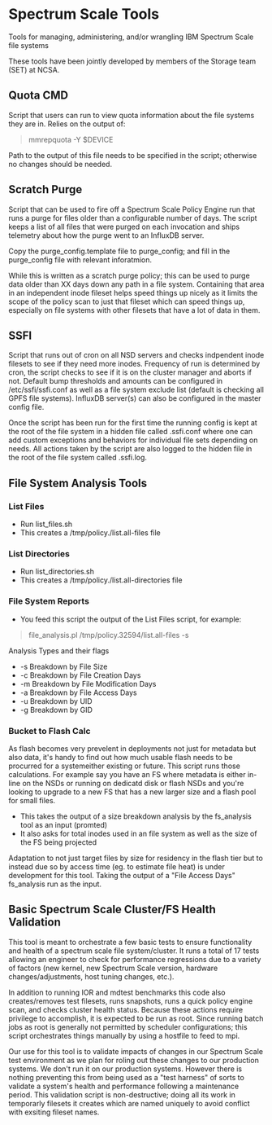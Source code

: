 # Spectrum Scale Tools
Tools for managing, administering, and/or wrangling IBM Spectrum Scale file systems

These tools have been jointly developed by members of the Storage team (SET) at NCSA.

## Quota CMD
Script that users can run to view quota information about the file systems they are in.  Relies on the output of:

>mmrepquota -Y $DEVICE

Path to the output of this file needs to be specified in the script; otherwise no changes should be needed.

## Scratch Purge
Script that can be used to fire off a Spectrum Scale Policy Engine run that runs a purge for files older than a configurable number of days.  The script keeps a list of all files that were purged on each invocation and ships telemetry about how the purge went to an InfluxDB server.  

Copy the purge_config.template file to purge_config; and fill in the purge_config file with relevant inforatmion.  

While this is written as a scratch purge policy; this can be used to purge data older than XX days down any path in a file system.  Containing that area in an independent inode fileset helps speed things up nicely as it limits the scope of the policy scan to just that fileset which can speed things up, especially on file systems with other filesets that have a lot of data in them.  

## SSFI
Script that runs out of cron on all NSD servers and checks indpendent inode filesets to see if they need more inodes.  Frequency of run is determined by cron, the script checks to see if it is on the cluster manager and aborts if not.  Default bump thresholds and amounts can be configured in /etc/ssfi/ssfi.conf as well as a file system exclude list (default is checking all GPFS file systems).  InfluxDB server(s) can also be configured in the master config file.  

Once the script has been run for the first time the running config is kept at the root of the file system in a hidden file called .ssfi.conf where one can add custom exceptions and behaviors for individual file sets depending on needs.  All actions taken by the script are also logged to the hidden file in the root of the file system called .ssfi.log.  

## File System Analysis Tools

### List Files
- Run list_files.sh <PATH>
- This creates a /tmp/policy.<PID>/list.all-files file

### List Directories
- Run list_directories.sh <PATH>
- This creates a /tmp/policy.<PID>/list.all-directories file

### File System Reports
- You feed this script the output of the List Files script, for example:
>file_analysis.pl /tmp/policy.32594/list.all-files -s

Analysis Types and their flags
- -s	Breakdown by File Size
- -c	Breakdown by File Creation Days
- -m	Breakdown by File Modification Days
- -a	Breakdown by File Access Days
- -u	Breakdown by UID
- -g	Breakdown by GID

### Bucket to Flash Calc
As flash becomes very prevelent in deployments not just for metadata but also data, it's handy to find out how much usable flash needs to be procurred for a systemeither existing or future.  This script runs those calculations.  For example say you have an FS where metadata is either in-line on the NSDs or running on dedicatd disk or flash NSDs and you're looking to upgrade to a new FS that has a new larger size and a flash pool for small files.

- This takes the output of a size breakdown analysis by the fs_analysis tool as an input (promted)
- It also asks for total inodes used in an file system as well as the size of the FS being projected

Adaptation to not just target files by size for residency in the flash tier but to instead due so by access time (eg. to estimate file heat) is under development for this tool.  Taking the output of a "File Access Days" fs_analysis run as the input.

## Basic Spectrum Scale Cluster/FS Health Validation
This tool is meant to orchestrate a few basic tests to ensure functionality and health of a spectrum scale file system/cluster.  It runs a total of 17 tests allowing an engineer to check for performance regressions due to a variety of factors (new kernel, new Spectrum Scale version, hardware changes/adjustments, host tuning changes, etc.).  

In addition to running IOR and mdtest benchmarks this code also creates/removes test filesets, runs snapshots, runs a quick policy engine scan, and checks cluster health status.  Because these actions require privilege to accomplish, it is expected to be run as root.  Since running batch jobs as root is generally not permitted by scheduler configurations; this script orchestrates things manually by using a hostfile to feed to mpi.  

Our use for this tool is to validate impacts of changes in our Spectrum Scale test environment as we plan for roling out these changes to our production systems.  We don't run it on our production systems.  However there is nothing preventing this from being used as a "test harness" of sorts to validate a system's health and performance following a maintenance period.  This validation script is non-destructive; doing all its work in temporarly filesets it creates which are named uniquely to avoid conflict with exsiting fileset names.   
